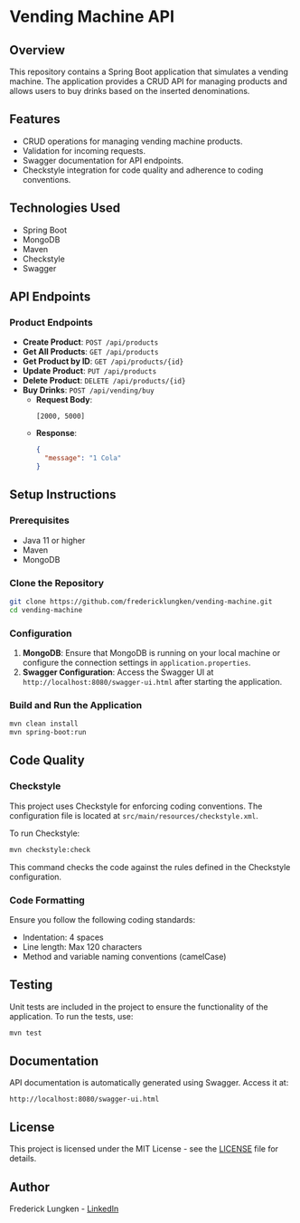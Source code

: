 # Vending Machine API

## Overview
This repository contains a Spring Boot application that simulates a vending machine. The application provides a CRUD API for managing products and allows users to buy drinks based on the inserted denominations.

## Features
- CRUD operations for managing vending machine products.
- Validation for incoming requests.
- Swagger documentation for API endpoints.
- Checkstyle integration for code quality and adherence to coding conventions.

## Technologies Used
- Spring Boot
- MongoDB
- Maven
- Checkstyle
- Swagger

## API Endpoints
### Product Endpoints
- **Create Product**: `POST /api/products`
- **Get All Products**: `GET /api/products`
- **Get Product by ID**: `GET /api/products/{id}`
- **Update Product**: `PUT /api/products`
- **Delete Product**: `DELETE /api/products/{id}`
- **Buy Drinks**: `POST /api/vending/buy`
    - **Request Body**:
      ```array
      [2000, 5000]
      ```
    - **Response**:
      ```json
      {
        "message": "1 Cola"
      }
      ```

## Setup Instructions

### Prerequisites
- Java 11 or higher
- Maven
- MongoDB

### Clone the Repository
```bash
git clone https://github.com/fredericklungken/vending-machine.git
cd vending-machine
```

### Configuration
1. **MongoDB**: Ensure that MongoDB is running on your local machine or configure the connection settings in `application.properties`.
2. **Swagger Configuration**: Access the Swagger UI at `http://localhost:8080/swagger-ui.html` after starting the application.

### Build and Run the Application
```bash
mvn clean install
mvn spring-boot:run
```

## Code Quality
### Checkstyle
This project uses Checkstyle for enforcing coding conventions. The configuration file is located at `src/main/resources/checkstyle.xml`.

To run Checkstyle:
```bash
mvn checkstyle:check
```
This command checks the code against the rules defined in the Checkstyle configuration.

### Code Formatting
Ensure you follow the following coding standards:
- Indentation: 4 spaces
- Line length: Max 120 characters
- Method and variable naming conventions (camelCase)

## Testing
Unit tests are included in the project to ensure the functionality of the application. To run the tests, use:
```bash
mvn test
```

## Documentation
API documentation is automatically generated using Swagger. Access it at:
```
http://localhost:8080/swagger-ui.html
```

## License
This project is licensed under the MIT License - see the [LICENSE](LICENSE) file for details.

## Author
Frederick Lungken - [LinkedIn](https://www.linkedin.com/in/fredericklungken)
